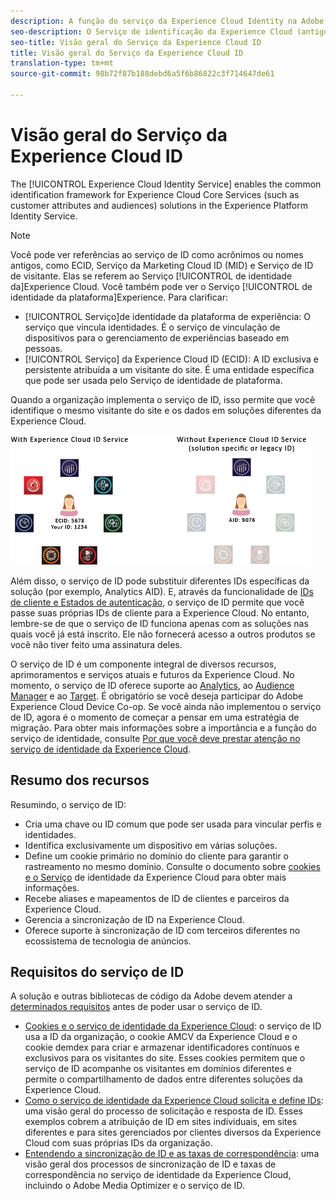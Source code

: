 ```yaml
---
description: A função do serviço da Experience Cloud Identity na Adobe Experience Cloud.
seo-description: O Serviço de identificação da Experience Cloud (antigo serviço de ID de visitante ou serviço da Marketing Cloud ID) permite a estrutura de identificação comum dos serviços da Experience Cloud, como atributos do cliente e públicos-alvo.
seo-title: Visão geral do Serviço da Experience Cloud ID
title: Visão geral do Serviço da Experience Cloud ID
translation-type: tm+mt
source-git-commit: 98b72f87b188debd6a5f6b86822c3f714647de61

---
```



# Visão geral do Serviço da Experience Cloud ID

The [!UICONTROL Experience Cloud Identity Service] enables the common identification framework for Experience Cloud Core Services (such as customer attributes and audiences) solutions in the Experience Platform Identity Service.

>[!NOTE]
>
> Você pode ver referências ao serviço de ID como acrônimos ou nomes antigos, como ECID, Serviço da Marketing Cloud ID (MID) e Serviço de ID de visitante. Elas se referem ao Serviço [!UICONTROL de identidade da]Experience Cloud. Você também pode ver o Serviço [!UICONTROL de identidade da plataforma]Experience. Para clarificar:

* [!UICONTROL Serviço]de identidade da plataforma de experiência: O serviço que vincula identidades. É o serviço de vinculação de dispositivos para o gerenciamento de experiências baseado em pessoas.
* [!UICONTROL Serviço] da Experience Cloud ID (ECID): A ID exclusiva e persistente atribuída a um visitante do site. É uma entidade específica que pode ser usada pelo Serviço de identidade de plataforma.

Quando a organização implementa o serviço de ID, isso permite que você identifique o mesmo visitante do site e os dados em soluções diferentes da Experience Cloud.

![](assets/ecid-new.png)

Além disso, o serviço de ID pode substituir diferentes IDs específicas da solução (por exemplo, Analytics AID). E, através da funcionalidade de [IDs de cliente e Estados de autenticação](/help/reference/authenticated-state.md), o serviço de ID permite que você passe suas próprias IDs de cliente para a Experience Cloud. No entanto, lembre-se de que o serviço de ID funciona apenas com as soluções nas quais você já está inscrito. Ele não fornecerá acesso a outros produtos se você não tiver feito uma assinatura deles.

O serviço de ID é um componente integral de diversos recursos, aprimoramentos e serviços atuais e futuros da Experience Cloud. No momento, o serviço de ID oferece suporte ao [Analytics](http://www.adobe.com/marketing-cloud/web-analytics.html), ao [Audience Manager](http://www.adobe.com/marketing-cloud/data-management-platform.html) e ao [Target](http://www.adobe.com/marketing-cloud/testing-targeting.html). É obrigatório se você deseja participar do Adobe Experience Cloud Device Co-op. Se você ainda não implementou o serviço de ID, agora é o momento de começar a pensar em uma estratégia de migração. Para obter mais informações sobre a importância e a função do serviço de identidade, consulte [Por que você deve prestar atenção no serviço de identidade da Experience Cloud](http://blogs.adobe.com/digitalmarketing/analytics/why-new-adobe-marketing-cloud-id-service-should-be-on-your-radar/).

## Resumo dos recursos

Resumindo, o serviço de ID:

* Cria uma chave ou ID comum que pode ser usada para vincular perfis e identidades.
* Identifica exclusivamente um dispositivo em várias soluções.
* Define um cookie primário no domínio do cliente para garantir o rastreamento no mesmo domínio. Consulte o documento sobre [cookies e o Serviço](https://docs.adobe.com/content/help/en/id-service/using/intro/cookies.html) de identidade da Experience Cloud para obter mais informações.
* Recebe aliases e mapeamentos de ID de clientes e parceiros da Experience Cloud.
* Gerencia a sincronização de ID na Experience Cloud.
* Oferece suporte à sincronização de ID com terceiros diferentes no ecossistema de tecnologia de anúncios.

## Requisitos do serviço de ID

A solução e outras bibliotecas de código da Adobe devem atender a [determinados requisitos](/help/reference/requirements.md) antes de poder usar o serviço de ID.

* [Cookies e o serviço de identidade da Experience Cloud](cookies.md): o serviço de ID usa a ID da organização, o cookie AMCV da Experience Cloud e o cookie demdex para criar e armazenar identificadores contínuos e exclusivos para os visitantes do site. Esses cookies permitem que o serviço de ID acompanhe os visitantes em domínios diferentes e permite o compartilhamento de dados entre diferentes soluções da Experience Cloud.
* [Como o serviço de identidade da Experience Cloud solicita e define IDs](id-request.md): uma visão geral do processo de solicitação e resposta de ID. Esses exemplos cobrem a atribuição de ID em sites individuais, em sites diferentes e para sites gerenciados por clientes diversos da Experience Cloud com suas próprias IDs da organização.
* [Entendendo a sincronização de ID e as taxas de correspondência](match-rates.md): uma visão geral dos processos de sincronização de ID e taxas de correspondência no serviço de identidade da Experience Cloud, incluindo o Adobe Media Optimizer e o serviço de ID.
